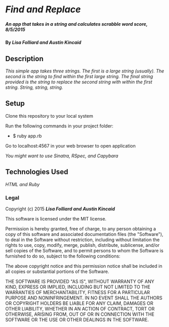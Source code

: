 # _Find and Replace_

##### _An app that takes in a string and calculates scrabble word score, 8/5/2015_

#### By _**Lisa Folliard and Austin Kincaid**_

## Description

_This simple app takes three strings. The first is a large string (usually). The second is the string to find within the first large string. The final string provided is the string to replace the second string with within the first string. String, string, string._

## Setup

Clone this repository to your local system

Run the following commands in your project folder:
* $ ruby app.rb

Go to localhost:4567 in your web browser to open application

_You might want to use Sinatra, RSpec, and Capybara_

## Technologies Used

_HTML and Ruby_

### Legal

Copyright (c) 2015 **_Lisa Folliard and Austin Kincaid_**

This software is licensed under the MIT license.

Permission is hereby granted, free of charge, to any person obtaining a copy
of this software and associated documentation files (the "Software"), to deal
in the Software without restriction, including without limitation the rights
to use, copy, modify, merge, publish, distribute, sublicense, and/or sell
copies of the Software, and to permit persons to whom the Software is
furnished to do so, subject to the following conditions:

The above copyright notice and this permission notice shall be included in
all copies or substantial portions of the Software.

THE SOFTWARE IS PROVIDED "AS IS", WITHOUT WARRANTY OF ANY KIND, EXPRESS OR
IMPLIED, INCLUDING BUT NOT LIMITED TO THE WARRANTIES OF MERCHANTABILITY,
FITNESS FOR A PARTICULAR PURPOSE AND NONINFRINGEMENT. IN NO EVENT SHALL THE
AUTHORS OR COPYRIGHT HOLDERS BE LIABLE FOR ANY CLAIM, DAMAGES OR OTHER
LIABILITY, WHETHER IN AN ACTION OF CONTRACT, TORT OR OTHERWISE, ARISING FROM,
OUT OF OR IN CONNECTION WITH THE SOFTWARE OR THE USE OR OTHER DEALINGS IN
THE SOFTWARE.
